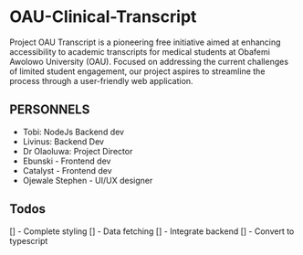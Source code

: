 # OAU-Clinical-Transcript

Project OAU Transcript is a pioneering free initiative aimed at enhancing accessibility to academic transcripts for medical students at Obafemi Awolowo University (OAU). Focused on addressing the current challenges of limited student engagement, our project aspires to streamline the process through a user-friendly web application.

## PERSONNELS

- Tobi: NodeJs Backend dev
- Livinus: Backend Dev
- Dr Olaoluwa: Project Director
- Ebunski - Frontend dev
- Catalyst - Frontend dev
- Ojewale Stephen - UI/UX designer

## Todos

[] - Complete styling
[] - Data fetching
[] - Integrate backend
[] - Convert to typescript
